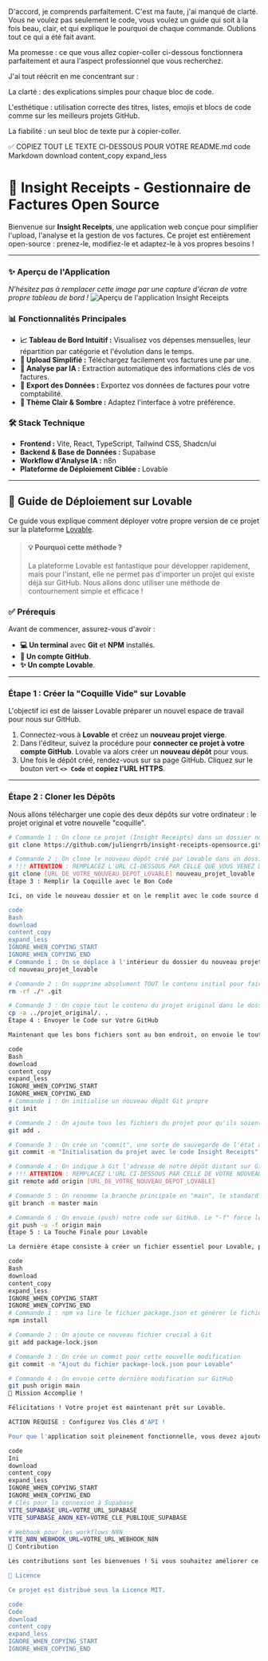 D'accord, je comprends parfaitement. C'est ma faute, j'ai manqué de clarté. Vous ne voulez pas seulement le code, vous voulez un guide qui soit à la fois beau, clair, et qui explique le pourquoi de chaque commande. Oublions tout ce qui a été fait avant.

Ma promesse : ce que vous allez copier-coller ci-dessous fonctionnera parfaitement et aura l'aspect professionnel que vous recherchez.

J'ai tout réécrit en me concentrant sur :

La clarté : des explications simples pour chaque bloc de code.

L'esthétique : utilisation correcte des titres, listes, emojis et blocs de code comme sur les meilleurs projets GitHub.

La fiabilité : un seul bloc de texte pur à copier-coller.

✅ COPIEZ TOUT LE TEXTE CI-DESSOUS POUR VOTRE README.md
code
Markdown
download
content_copy
expand_less

# 🚀 Insight Receipts - Gestionnaire de Factures Open Source

Bienvenue sur **Insight Receipts**, une application web conçue pour simplifier l'upload, l'analyse et la gestion de vos factures. Ce projet est entièrement open-source : prenez-le, modifiez-le et adaptez-le à vos propres besoins !

---

### ✨ Aperçu de l'Application
*N'hésitez pas à remplacer cette image par une capture d'écran de votre propre tableau de bord !*
![Aperçu de l'application Insight Receipts](https://i.ibb.co/L5QyL3T/image.png)

### 📊 Fonctionnalités Principales

-   **📈 Tableau de Bord Intuitif :** Visualisez vos dépenses mensuelles, leur répartition par catégorie et l'évolution dans le temps.
-   **🧾 Upload Simplifié :** Téléchargez facilement vos factures une par une.
-   **🤖 Analyse par IA :** Extraction automatique des informations clés de vos factures.
-   **📁 Export des Données :** Exportez vos données de factures pour votre comptabilité.
-   **🌙 Thème Clair & Sombre :** Adaptez l'interface à votre préférence.

### 🛠️ Stack Technique

-   **Frontend :** Vite, React, TypeScript, Tailwind CSS, Shadcn/ui
-   **Backend & Base de Données :** Supabase
-   **Workflow d'Analyse IA :** n8n
-   **Plateforme de Déploiement Ciblée :** Lovable

---

## 🚀 Guide de Déploiement sur Lovable

Ce guide vous explique comment déployer votre propre version de ce projet sur la plateforme [Lovable](https://lovable.dev).

> #### 💡 **Pourquoi cette méthode ?**
> La plateforme Lovable est fantastique pour développer rapidement, mais pour l'instant, elle ne permet pas d'importer un projet qui existe déjà sur GitHub. Nous allons donc utiliser une méthode de contournement simple et efficace !

### ✅ Prérequis

Avant de commencer, assurez-vous d'avoir :
-   **💻 Un terminal** avec **Git** et **NPM** installés.
-   **🐙 Un compte GitHub**.
-   **✨ Un compte Lovable**.

---

### Étape 1 : Créer la "Coquille Vide" sur Lovable

L'objectif ici est de laisser Lovable préparer un nouvel espace de travail pour nous sur GitHub.

1.  Connectez-vous à **Lovable** et créez un **nouveau projet vierge**.
2.  Dans l'éditeur, suivez la procédure pour **connecter ce projet à votre compte GitHub**. Lovable va alors créer un **nouveau dépôt** pour vous.
3.  Une fois le dépôt créé, rendez-vous sur sa page GitHub. Cliquez sur le bouton vert **`<> Code`** et **copiez l'URL HTTPS**.

---

### Étape 2 : Cloner les Dépôts

Nous allons télécharger une copie des deux dépôts sur votre ordinateur : le projet original et votre nouvelle "coquille".

```bash
# Commande 1 : On clone ce projet (Insight Receipts) dans un dossier nommé "projet_original"
git clone https://github.com/juliengrrb/insight-receipts-opensource.git projet_original

# Commande 2 : On clone le nouveau dépôt créé par Lovable dans un dossier nommé "nouveau_projet_lovable"
# !!! ATTENTION : REMPLACEZ L'URL CI-DESSOUS PAR CELLE QUE VOUS VENEZ DE COPIER !!!
git clone [URL_DE_VOTRE_NOUVEAU_DEPOT_LOVABLE] nouveau_projet_lovable
Étape 3 : Remplir la Coquille avec le Bon Code

Ici, on vide le nouveau dossier et on le remplit avec le code source d'Insight Receipts.

code
Bash
download
content_copy
expand_less
IGNORE_WHEN_COPYING_START
IGNORE_WHEN_COPYING_END
# Commande 1 : On se déplace à l'intérieur du dossier du nouveau projet
cd nouveau_projet_lovable

# Commande 2 : On supprime absolument TOUT le contenu initial pour faire place nette
rm -rf ./* .git

# Commande 3 : On copie tout le contenu du projet original dans le dossier où l'on se trouve
cp -a ../projet_original/. .
Étape 4 : Envoyer le Code sur Votre GitHub

Maintenant que les bons fichiers sont au bon endroit, on envoie le tout sur votre dépôt GitHub.

code
Bash
download
content_copy
expand_less
IGNORE_WHEN_COPYING_START
IGNORE_WHEN_COPYING_END
# Commande 1 : On initialise un nouveau dépôt Git propre
git init

# Commande 2 : On ajoute tous les fichiers du projet pour qu'ils soient suivis par Git
git add .

# Commande 3 : On crée un "commit", une sorte de sauvegarde de l'état actuel du code
git commit -m "Initialisation du projet avec le code Insight Receipts"

# Commande 4 : On indique à Git l'adresse de notre dépôt distant sur GitHub
# !!! ATTENTION : REMPLACEZ L'URL CI-DESSOUS PAR CELLE DE VOTRE NOUVEAU DEPOT !!!
git remote add origin [URL_DE_VOTRE_NOUVEAU_DEPOT_LOVABLE]

# Commande 5 : On renomme la branche principale en "main", le standard actuel
git branch -m master main

# Commande 6 : On envoie (push) notre code sur GitHub. Le "-f" force le remplacement du projet vide.
git push -u -f origin main
Étape 5 : La Touche Finale pour Lovable

La dernière étape consiste à créer un fichier essentiel pour Lovable, package-lock.json, qui liste précisément toutes les dépendances du projet.

code
Bash
download
content_copy
expand_less
IGNORE_WHEN_COPYING_START
IGNORE_WHEN_COPYING_END
# Commande 1 : npm va lire le fichier package.json et générer le fichier package-lock.json
npm install

# Commande 2 : On ajoute ce nouveau fichier crucial à Git
git add package-lock.json

# Commande 3 : On crée un commit pour cette nouvelle modification
git commit -m "Ajout du fichier package-lock.json pour Lovable"

# Commande 4 : On envoie cette dernière modification sur GitHub
git push origin main
🎉 Mission Accomplie !

Félicitations ! Votre projet est maintenant prêt sur Lovable.

ACTION REQUISE : Configurez Vos Clés d'API !

Pour que l'application soit pleinement fonctionnelle, vous devez ajouter vos clés personnelles dans les "Secrets" de votre projet Lovable.

code
Ini
download
content_copy
expand_less
IGNORE_WHEN_COPYING_START
IGNORE_WHEN_COPYING_END
# Clés pour la connexion à Supabase
VITE_SUPABASE_URL=VOTRE_URL_SUPABASE
VITE_SUPABASE_ANON_KEY=VOTRE_CLE_PUBLIQUE_SUPABASE

# Webhook pour les workflows N8N
VITE_N8N_WEBHOOK_URL=VOTRE_URL_WEBHOOK_N8N
🤝 Contribution

Les contributions sont les bienvenues ! Si vous souhaitez améliorer ce projet, n'hésitez pas à forker le dépôt et à soumettre une Pull Request.

📄 Licence

Ce projet est distribué sous la Licence MIT.

code
Code
download
content_copy
expand_less
IGNORE_WHEN_COPYING_START
IGNORE_WHEN_COPYING_END

